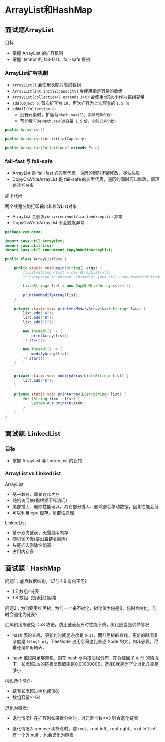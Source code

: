 # ArrayList和HashMap

## 面试题ArrayList

目标

- 掌握 ArrayList 的扩容机制
- 掌握 Iterator 的 fail-fast、fail-safe 机制

### ArrayList扩容机制

- `ArrayList()` 会使用长度为零的数组
- `ArrayList(int initialcapacity)` 会使用指定容量的数组
- `ArrayList(collection<? extends E>c)` 会使用c的大小作为数组容量
- `add(Object o)`首次扩容为 `10`，再次扩容为上次容量的 `1.5 倍`
- `addAll(Collection c)`
    - 没有元素时，扩容为 `Math.max(10, 实际元素个数)`
    - 有元素时为 `Math.max(原容量 1.5 倍, 实际元素个数)`

```java
public ArrayList()

public ArrayList(int initialCapacity)

public ArrayList(Collection<? extends E> c)
```

### fail-fast 与 fail-safe

- ArrayList 是 fail-fast 的典型代表，遍历的同时不能修改，尽快失败
- CopyOnWriteArrayList 是 fail-safe 的典型代表，遍历的同时可以修改，原理是读写分离

如下代码

两个线程分别打印输出和修改List对象

- ArrayList 会触发`ConcurrentModificationException` 异常
- CopyOnWriteArrayList 不会触发异常

```java
package com.demo;

import java.util.ArrayList;
import java.util.List;
import java.util.concurrent.CopyOnWriteArrayList;

public class ArrayListTest {

    public static void main(String[] args) {
        //List<String> list = new ArrayList<>();
        // Exception in thread "Thread-0" java.util.ConcurrentModificationException

        List<String> list = new CopyOnWriteArrayList<>();
        
        printAndModifyArray(list);
    }

    private static void printAndModifyArray(List<String> list) {
        list.add("A");
        list.add("B");
        list.add("C");

        new Thread(() -> {
            printArray(list);
        }).start();

        new Thread(() -> {
            modifyArray(list);
        }).start();
    }


    private static void modifyArray(List<String> list) {
        list.add("E");
    }

    private static void printArray(List<String> list) {
        for (String item : list) {
            System.out.println(item);
        }
    }
}
```

## 面试题: LinkedList

### 目标

- 掌握 ArrayList 与 LinkedList 的比较


### ArrayList vs LinkedList

ArrayList

- 基于数组，需要连续内存
- 随机访问快(指根据下标访问)
- 尾部插入、删除性能可以，其它部分插入、删除都会移动数据，因此性能会低
- 可以利用 cpu 缓存，局部性原理

LinkedList

- 基于双向链表，无需连续内存
- 随机访问慢(要沿着链表遍历)
- 头尾插入删除性能高
- 占用内存多

## 面试题：HashMap

问题1：底层数据结构，1.7与 1.8 有何不同?

- 1.7 数组+链表
- 1.8 数组+(链表|红黑树)

问题2：为何要用红黑树，为何一上来不树化，树化值为何是8，何时会树化，何时会退化为链表?

红黑树用来避免 DoS 攻击，防止链表超长时性能下降，树化应当是偶然情况

- hash 表的查找，更新的时间复杂度是 `O(1)`，而红黑树的查找，更新的时间复杂度是 `O(log2_n)`，TreeNode 占用空间也比普通 Node 的大，如非必要，尽量还是使用链表。

- hash 值如果足够随机，则在 hash 表内按泊松分布，在负载因子 `0.75` 的情况下，长度超过`8`的链表出现概率是0.00000006，选择8就是为了让树化几率足够小

树化两个条件:
- 链表长度超过树化阈值8;
- 数组容量>=64

退化为链表:

- 退化情况1: 在扩容时如果拆分树时，树元素个数<=6 则会退化链表

- 退化情况2: remove 树节点时，若 root、root.left、root.right、root.left.left 有一个为 null ，也会退化为链表
